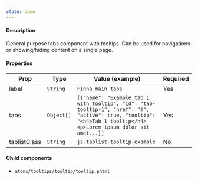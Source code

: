 ```yaml
---
state: demo
---
```


#### Description

General purpose tabs component with tooltips. Can be used for navigations or showing/hiding content on a single page.

#### Properties

| Prop         | Type       | Value (example)                                                                                                                                                    | Required |
| ------------ | ---------- | ------------------------------------------------------------------------------------------------------------------------------------------------------------------ | -------- |
| label        | `String`   | `Finna main tabs`                                                                                                                                                  | Yes      |
| tabs         | `Object[]` | `[{"name": "Example tab 1 with tooltip", "id": "tab-tooltip-1", "href": "#", "active": true, "tooltip": "<h4>Tab 1 tooltip</h4><p>Lorem ipsum dolor sit amet...}]` | Yes      |
| tablistClass | `String`   | `js-tablist-tooltip-example`                                                                                                                                       | No       |

#### Child components

- `atoms/tooltips/tooltip/tooltip.phtml`
